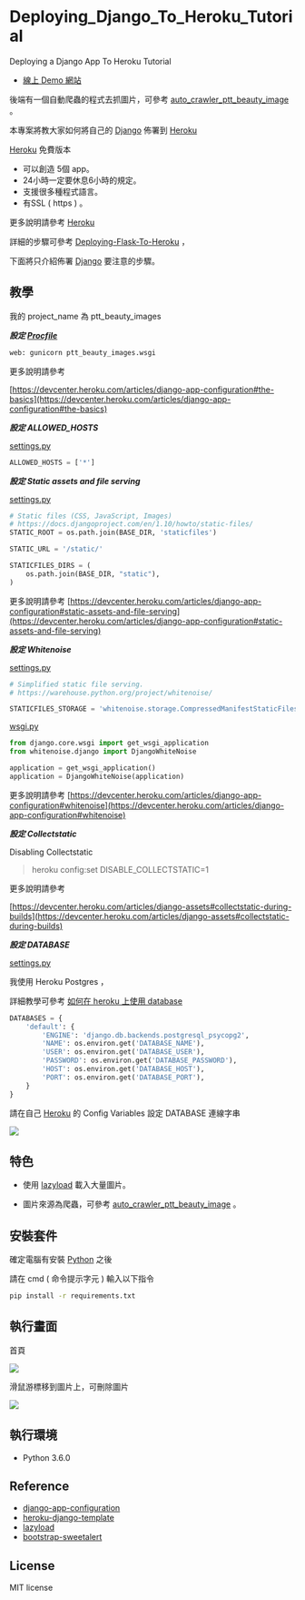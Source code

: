 # Deploying_Django_To_Heroku_Tutorial

Deploying a Django App To Heroku Tutorial

* [線上 Demo 網站](https://ptt-beauty-images.herokuapp.com/)

後端有一個自動爬蟲的程式去抓圖片，可參考 [auto_crawler_ptt_beauty_image](https://github.com/twtrubiks/auto_crawler_ptt_beauty_image) 。

本專案將教大家如何將自己的 [Django](https://www.djangoproject.com/) 佈署到
[Heroku](https://dashboard.heroku.com/)

[Heroku](https://dashboard.heroku.com/) 免費版本

* 可以創造 5個 app。
* 24小時一定要休息6小時的規定。
* 支援很多種程式語言。
* 有SSL ( https ) 。

更多說明請參考 [Heroku](https://dashboard.heroku.com/)

詳細的步驟可參考 [Deploying-Flask-To-Heroku](https://github.com/twtrubiks/Deploying-Flask-To-Heroku) ，

下面將只介紹佈署 [Django](https://www.djangoproject.com/) 要注意的步驟。

## 教學

我的 project_name 為 ptt_beauty_images

***設定 [Procfile](https://github.com/twtrubiks/Deploying_Django_To_Heroku_Tutorial/blob/master/Procfile)***

```python
web: gunicorn ptt_beauty_images.wsgi
```

更多說明請參考

[https://devcenter.heroku.com/articles/django-app-configuration#the-basics](https://devcenter.heroku.com/articles/django-app-configuration#the-basics)

***設定 ALLOWED_HOSTS***

[settings.py](https://github.com/twtrubiks/Deploying_Django_To_Heroku_Tutorial/blob/master/ptt_beauty_images/settings.py)

```python
ALLOWED_HOSTS = ['*']
```

***設定 Static assets and file serving***

[settings.py](https://github.com/twtrubiks/Deploying_Django_To_Heroku_Tutorial/blob/master/ptt_beauty_images/settings.py)

```python
# Static files (CSS, JavaScript, Images)
# https://docs.djangoproject.com/en/1.10/howto/static-files/
STATIC_ROOT = os.path.join(BASE_DIR, 'staticfiles')

STATIC_URL = '/static/'

STATICFILES_DIRS = (
    os.path.join(BASE_DIR, "static"),
)


```

更多說明請參考
[https://devcenter.heroku.com/articles/django-app-configuration#static-assets-and-file-serving](https://devcenter.heroku.com/articles/django-app-configuration#static-assets-and-file-serving)

***設定 Whitenoise***

[settings.py](https://github.com/twtrubiks/Deploying_Django_To_Heroku_Tutorial/blob/master/ptt_beauty_images/settings.py)

```python
# Simplified static file serving.
# https://warehouse.python.org/project/whitenoise/

STATICFILES_STORAGE = 'whitenoise.storage.CompressedManifestStaticFilesStorage'

```

[wsgi.py](https://github.com/twtrubiks/Deploying_Django_To_Heroku_Tutorial/blob/master/ptt_beauty_images/wsgi.py)

```python
from django.core.wsgi import get_wsgi_application
from whitenoise.django import DjangoWhiteNoise

application = get_wsgi_application()
application = DjangoWhiteNoise(application)

```

更多說明請參考 [https://devcenter.heroku.com/articles/django-app-configuration#whitenoise](https://devcenter.heroku.com/articles/django-app-configuration#whitenoise)

***設定 Collectstatic***

Disabling Collectstatic
> heroku config:set DISABLE_COLLECTSTATIC=1

更多說明請參考

[https://devcenter.heroku.com/articles/django-assets#collectstatic-during-builds](https://devcenter.heroku.com/articles/django-assets#collectstatic-during-builds)

***設定 DATABASE***

[settings.py](https://github.com/twtrubiks/Deploying_Django_To_Heroku_Tutorial/blob/master/ptt_beauty_images/settings.py)

我使用 Heroku Postgres ，

詳細教學可參考 [如何在 heroku 上使用 database](https://github.com/twtrubiks/Deploying-Flask-To-Heroku#%E5%A6%82%E4%BD%95%E5%9C%A8-heroku-%E4%B8%8A%E4%BD%BF%E7%94%A8-database)


```python
DATABASES = {
    'default': {
        'ENGINE': 'django.db.backends.postgresql_psycopg2',
        'NAME': os.environ.get('DATABASE_NAME'),
        'USER': os.environ.get('DATABASE_USER'),
        'PASSWORD': os.environ.get('DATABASE_PASSWORD'),
        'HOST': os.environ.get('DATABASE_HOST'),
        'PORT': os.environ.get('DATABASE_PORT'),
    }
}
```

請在自己 [Heroku](https://dashboard.heroku.com/) 的 Config Variables 設定 DATABASE 連線字串

![](http://i.imgur.com/KsQyZ2f.png)

## 特色

* 使用 [lazyload](https://github.com/verlok/lazyload) 載入大量圖片。

* 圖片來源為爬蟲，可參考 [auto_crawler_ptt_beauty_image](https://github.com/twtrubiks/auto_crawler_ptt_beauty_image) 。

## 安裝套件

確定電腦有安裝 [Python](https://www.python.org/) 之後

請在  cmd  ( 命令提示字元 ) 輸入以下指令

```cmd
pip install -r requirements.txt
```

## 執行畫面

首頁

![](http://i.imgur.com/Ul9qrkN.png)

滑鼠游標移到圖片上，可刪除圖片

![](http://i.imgur.com/nSuslHP.png)

## 執行環境

* Python 3.6.0

## Reference

* [django-app-configuration](https://devcenter.heroku.com/articles/django-app-configuration)
* [heroku-django-template](https://github.com/heroku/heroku-django-template)
* [lazyload](https://github.com/verlok/lazyload)
* [bootstrap-sweetalert](https://github.com/lipis/bootstrap-sweetalert)

## License

MIT license
